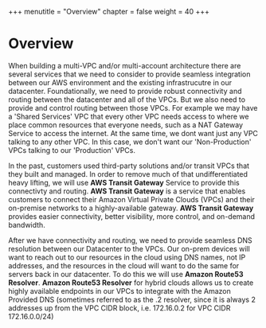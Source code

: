 +++
menutitle = "Overview"
chapter = false
weight = 40
+++

# Overview

When building a multi-VPC and/or multi-account architecture there are several services that we need to consider to provide seamless integration between our AWS environment and the existing infrastrucutre in our datacenter.
Foundationally, we need to provide robust connectivity and routing between the datacenter and all of the VPCs. But we also need to provide and control routing between those VPCs. For example we may have a 'Shared Services' VPC that every other VPC needs access to where we place common resources that everyone needs, such as a NAT Gateway Service to access the internet. At the same time, we dont want just any VPC talking to any other VPC. In this case, we don't want our 'Non-Production' VPCs talking to our 'Production' VPCs.

In the past, customers used third-party solutions and/or transit VPCs that they built and managed. In order to remove much of that undifferentiated heavy lifting, we will use **AWS Transit Gateway** Service to provide this connectivty and routing. **AWS Transit Gateway** is a service that enables customers to connect their Amazon Virtual Private Clouds (VPCs) and their on-premise networks to a highly-available gateway. **AWS Transit Gateway** provides easier connectivity, better visibility, more control, and on-demand bandwidth.

After we have connectivity and routing, we need to provide seamless DNS resolution between our Datacenter to the VPCs. Our on-prem devices will want to reach out to our resources in the cloud using DNS names, not IP addresses, and the resources in the cloud will want to do the same for servers back in our datacenter. To do this we will use **Amazon Route53 Resolver**. **Amazon Route53 Resolver** for hybrid clouds allows us to create highly available endpoints in our VPCs to integrate with the Amazon Provided DNS (sometimes referred to as the .2 resolver, since it is always 2 addresses up from the VPC CIDR block, i.e. 172.16.0.2 for VPC CIDR 172.16.0.0/24)
